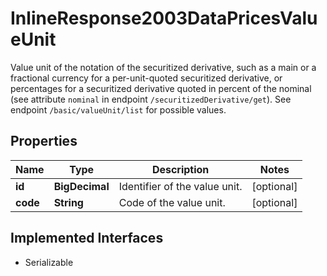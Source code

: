 

# InlineResponse2003DataPricesValueUnit

Value unit of the notation of the securitized derivative, such as a main or a fractional currency for a per-unit-quoted securitized derivative, or percentages for a securitized derivative quoted in percent of the nominal (see attribute `nominal` in endpoint `/securitizedDerivative/get`). See endpoint `/basic/valueUnit/list` for possible values.

## Properties

Name | Type | Description | Notes
------------ | ------------- | ------------- | -------------
**id** | **BigDecimal** | Identifier of the value unit. |  [optional]
**code** | **String** | Code of the value unit. |  [optional]


## Implemented Interfaces

* Serializable


